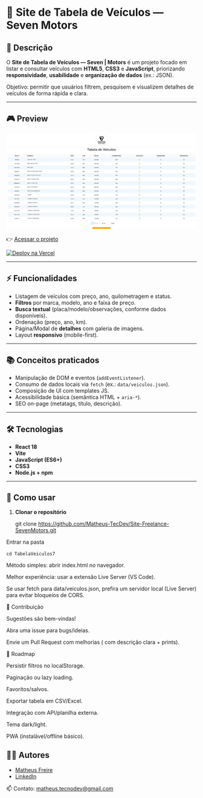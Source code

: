 # 🚗 Site de Tabela de Veículos — Seven Motors

## 📖 Descrição

O **Site de Tabela de Veículos — Seven | Motors** é um projeto focado em listar e consultar veículos com **HTML5**, **CSS3** e **JavaScript**, priorizando **responsividade**, **usabilidade** e **organização de dados** (ex.: JSON).

Objetivo: permitir que usuários filtrem, pesquisem e visualizem detalhes de veículos de forma rápida e clara.

---

## 🎮 Preview

![Preview](./Images/Seven.png)

👉 [Acessar o projeto](https://site-tabela7-seven-motors.vercel.app/)

[![Deploy na Vercel](https://vercel.com/button)](https://site-tabela7-seven-motors.vercel.app/)



---

## ⚡ Funcionalidades

- Listagem de veículos com preço, ano, quilometragem e status.
- **Filtros** por marca, modelo, ano e faixa de preço.
- **Busca textual** (placa/modelo/observações, conforme dados disponíveis).
- Ordenação (preço, ano, km).
- Página/Modal de **detalhes** com galeria de imagens.
- Layout **responsivo** (mobile-first).

---

## 📚 Conceitos praticados

- Manipulação de DOM e eventos (`addEventListener`).
- Consumo de dados locais via `fetch` (ex.: `data/veiculos.json`).
- Composição de UI com templates JS.
- Acessibilidade básica (semântica HTML + `aria-*`).
- SEO on-page (metatags, título, descrição).

---

## 🛠️ Tecnologias
- **React 18**
- **Vite**
- **JavaScript (ES6+)**
- **CSS3**
- **Node.js + npm**

---

## 🚀 Como usar

1. **Clonar o repositório**

    git clone https://github.com/Matheus-TecDev/Site-Freelance-SevenMotors.git

Entrar na pasta

    cd TabelaVeiculos7

Método simples: abrir index.html no navegador.
	
Melhor experiência: usar a extensão Live Server (VS Code).
	

Se usar fetch para data/veiculos.json, prefira um servidor local (Live Server) para evitar bloqueios de CORS.

🤝 Contribuição
	

Sugestões são bem-vindas!


Abra uma issue para bugs/ideias.


Envie um Pull Request com melhorias ( com descrição clara + prints).

📌 Roadmap
	 

Persistir filtros no localStorage.


Paginação ou lazy loading.


Favoritos/salvos.


Exportar tabela em CSV/Excel.


Integração com API/planilha externa.


Tema dark/light.


PWA (instalável/offline básico).

## 👨‍💻 Autores

- [Matheus Freire](https://github.com/Matheus-TecDev)  
- [LinkedIn](https://www.linkedin.com/in/matheus-freire-martins-da-costa-318622376/)

📫 Contato: matheus.tecnodev@gmail.com
